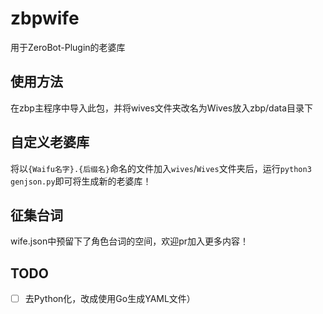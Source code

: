 # zbpwife

用于ZeroBot-Plugin的老婆库

## 使用方法

在zbp主程序中导入此包，并将wives文件夹改名为Wives放入zbp/data目录下

## 自定义老婆库

将以`{Waifu名字}.{后缀名}`命名的文件加入`wives`/`Wives`文件夹后，运行`python3 genjson.py`即可将生成新的老婆库！

## 征集台词

wife.json中预留下了角色台词的空间，欢迎pr加入更多内容！

## TODO

- [ ] 去Python化，改成使用Go生成YAML文件）
